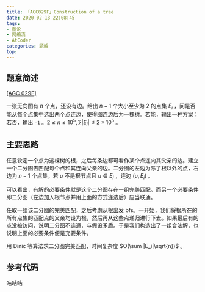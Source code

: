 ```yaml
---
title: 「AGC029F」Construction of a tree
date: 2020-02-13 22:08:45
tags:
- 图论
- 网络流
- AtCoder
categories: 题解
top:
---
```


## 题意简述

[[AGC 029F]](https://atcoder.jp/contests/agc029/tasks/agc029_f)

一张无向图有 $n$ 个点，还没有边。给出 $n - 1$ 个大小至少为 $2$ 的点集 $E_i$ ，问是否能从每个点集中选出两个点连边，使得图连边后为一棵树。若能，输出一种方案；若否，输出 `-1` 。$2\le n\le 10^5, \sum|E_i|\le 2\times 10^5$ 。

<!-- more -->

## 主要思路

任意钦定一个点为这棵树的根，之后每条边都可看作某个点连向其父亲的边。建立一个二分图去匹配每个点和其连向父亲的边。二分图的左边为除了根以外的点，右边为 $n - 1$ 个点集。若 $u$ 不是根节点且 $u\in E_i$ ，连边 $(u, E_i)$ 。

可以看出，有解的必要条件就是这个二分图存在一组完美匹配。而另一个必要条件即二分图（左边加入根节点并用上面的方式连边后）应当联通。

任取一组该二分图的完美匹配，之后考虑从根出发 bfs。一开始，我们将根所在的所有点集的匹配点的父亲均设为根，然后再从这些点递归进行下去。如果最后有的点没被访问，说明二分图不连通，与假设矛盾。于是我们构造出了一组合法解，也说明上面的必要条件便是充要条件。

用 Dinic 等算法求二分图完美匹配，时间复杂度 $O(\sum |E_i|\sqrt{n})$ 。

## 参考代码

咕咕咕